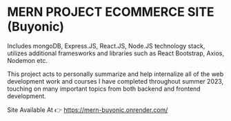 # MERN PROJECT ECOMMERCE SITE (Buyonic)

Includes mongoDB, Express.JS, React.JS, Node.JS technology stack, utilizes additional framesworks and libraries such as React Bootstrap, Axios, Nodemon etc.

This project acts to personally summarize and help internalize all of the web development work and courses I have completed throughout summer 2023, touching on many important topics from both backend and frontend development.  

Site Available At :point_right: https://mern-buyonic.onrender.com/